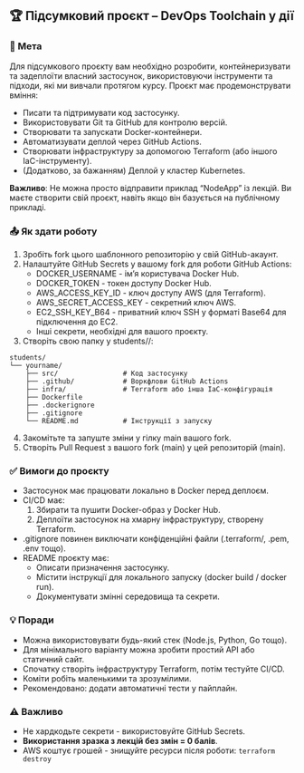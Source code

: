 ## 🏆 Підсумковий проєкт – DevOps Toolchain у дії
### 📜 Мета
Для підсумкового проєкту вам необхідно розробити, контейнеризувати та задеплоїти власний застосунок, використовуючи інструменти та підходи, які ми вивчали протягом курсу.
Проєкт має продемонструвати вміння:
- Писати та підтримувати код застосунку.
- Використовувати Git та GitHub для контролю версій.
- Створювати та запускати Docker-контейнери.
- Автоматизувати деплой через GitHub Actions.
- Створювати інфраструктуру за допомогою Terraform (або іншого IaC-інструменту).
- (Додатково, за бажанням) Деплой у кластер Kubernetes.

**Важливо**: Не можна просто відправити приклад “NodeApp” із лекцій. Ви маєте створити свій проєкт, навіть якщо він базується на публічному прикладі.

### 📤 Як здати роботу
1. Зробіть fork цього шаблонного репозиторію у свій GitHub-акаунт.
2. Налаштуйте GitHub Secrets у вашому fork для роботи GitHub Actions:
   - DOCKER_USERNAME - ім’я користувача Docker Hub.
   - DOCKER_TOKEN - токен доступу Docker Hub.
   - AWS_ACCESS_KEY_ID - ключ доступу AWS (для Terraform).
   - AWS_SECRET_ACCESS_KEY - секретний ключ AWS.
   - EC2_SSH_KEY_B64 - приватний ключ SSH у форматі Base64 для підключення до EC2.
   - Інші секрети, необхідні для вашого проєкту.
3. Створіть свою папку у students/<yourname>/:
```
students/
└── yourname/
    ├── src/                # Код застосунку
    ├── .github/            # Воркфлови GitHub Actions
    ├── infra/              # Terraform або інша IaC-конфігурація
    ├── Dockerfile
    ├── .dockerignore
    ├── .gitignore
    └── README.md           # Інструкції з запуску
```
4. Закомітьте та запуште зміни у гілку main вашого fork.
5. Створіть Pull Request з вашого fork (main) у цей репозиторій (main).

### ✅ Вимоги до проєкту
- Застосунок має працювати локально в Docker перед деплоєм.
- CI/CD має:
  1. Збирати та пушити Docker-образ у Docker Hub.
  2. Деплоїти застосунок на хмарну інфраструктуру, створену Terraform.
- .gitignore повинен виключати конфіденційні файли (.terraform/, .pem, .env тощо).
- README проєкту має:
  - Описати призначення застосунку.
  - Містити інструкції для локального запуску (docker build / docker run).
  - Документувати змінні середовища та секрети.

### 💡 Поради
- Можна використовувати будь-який стек (Node.js, Python, Go тощо).
- Для мінімального варіанту можна зробити простий API або статичний сайт.
- Спочатку створіть інфраструктуру Terraform, потім тестуйте CI/CD.
- Коміти робіть маленькими та зрозумілими.
- Рекомендовано: додати автоматичні тести у пайплайн.

### ⚠️ Важливо
- Не хардкодьте секрети - використовуйте GitHub Secrets.
- **Використання зразка з лекцій без змін = 0 балів**.
- AWS коштує грошей - знищуйте ресурси після роботи:
`terraform destroy`
